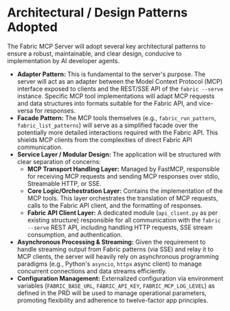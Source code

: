 # Architectural / Design Patterns Adopted

The Fabric MCP Server will adopt several key architectural patterns to ensure a robust, maintainable, and clear design, conducive to implementation by AI developer agents.

* **Adapter Pattern:** This is fundamental to the server's purpose. The server will act as an adapter between the Model Context Protocol (MCP) interface exposed to clients and the REST/SSE API of the `fabric --serve` instance. Specific MCP tool implementations will adapt MCP requests and data structures into formats suitable for the Fabric API, and vice-versa for responses.
* **Facade Pattern:** The MCP tools themselves (e.g., `fabric_run_pattern`, `fabric_list_patterns`) will serve as a simplified facade over the potentially more detailed interactions required with the Fabric API. This shields MCP clients from the complexities of direct Fabric API communication.
* **Service Layer / Modular Design:** The application will be structured with clear separation of concerns:
  * **MCP Transport Handling Layer:** Managed by FastMCP, responsible for receiving MCP requests and sending MCP responses over stdio, Streamable HTTP, or SSE.
  * **Core Logic/Orchestration Layer:** Contains the implementation of the MCP tools. This layer orchestrates the translation of MCP requests, calls to the Fabric API client, and the formatting of responses.
  * **Fabric API Client Layer:** A dedicated module (`api_client.py` as per existing structure) responsible for all communication with the `fabric --serve` REST API, including handling HTTP requests, SSE stream consumption, and authentication.
* **Asynchronous Processing & Streaming:** Given the requirement to handle streaming output from Fabric patterns (via SSE) and relay it to MCP clients, the server will heavily rely on asynchronous programming paradigms (e.g., Python's `asyncio`, `httpx` async client) to manage concurrent connections and data streams efficiently.
* **Configuration Management:** Externalized configuration via environment variables (`FABRIC_BASE_URL`, `FABRIC_API_KEY`, `FABRIC_MCP_LOG_LEVEL`) as defined in the PRD will be used to manage operational parameters, promoting flexibility and adherence to twelve-factor app principles.
